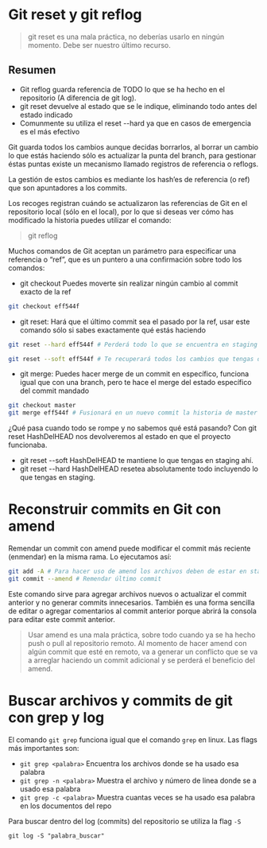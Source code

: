 # Git reset y git reflog
> git reset es una mala práctica, no deberías usarlo en ningún momento. Debe ser nuestro último recurso.

## Resumen
- Git reflog guarda referencia de TODO lo que se ha hecho en el repositorio (A diferencia de git log).
- git reset devuelve al estado que se le indique, eliminando todo antes del estado indicado
- Comunmente su utiliza el reset --hard ya que en casos de emergencia es el más efectivo

Git guarda todos los cambios aunque decidas borrarlos, al borrar un cambio lo que estás haciendo sólo es actualizar la punta del branch, para gestionar éstas puntas existe un mecanismo llamado registros de referencia o reflogs.

La gestión de estos cambios es mediante los hash’es de referencia (o ref) que son apuntadores a los commits.

Los recoges registran cuándo se actualizaron las referencias de Git en el repositorio local (sólo en el local), por lo que si deseas ver cómo has modificado la historia puedes utilizar el comando:

> git reflog

Muchos comandos de Git aceptan un parámetro para especificar una referencia o “ref”, que es un puntero a una confirmación sobre todo los comandos:

- git checkout Puedes moverte sin realizar ningún cambio al commit exacto de la ref
```bash
git checkout eff544f
```
- git reset: Hará que el último commit sea el pasado por la ref, usar este comando sólo si sabes exactamente qué estás haciendo
```bash
git reset --hard eff544f # Perderá todo lo que se encuentra en staging y en el Working directory y se moverá el head al commit eff544f

git reset --soft eff544f # Te recuperará todos los cambios que tengas diferentes al commit eff544f, los agregará al staging area y moverá el head al commit eff544f
```
- git merge: Puedes hacer merge de un commit en específico, funciona igual que con una branch, pero te hace el merge del estado específico del commit mandado
```bash
git checkout master
git merge eff544f # Fusionará en un nuevo commit la historia de master con el momento específico en el que vive eff544f
```

¿Qué pasa cuando todo se rompe y no sabemos qué está pasando? Con git reset HashDelHEAD nos devolveremos al estado en que el proyecto funcionaba.

- git reset --soft HashDelHEAD te mantiene lo que tengas en staging ahí.
- git reset --hard HashDelHEAD resetea absolutamente todo incluyendo lo que tengas en staging.

# Reconstruir commits en Git con amend
Remendar un commit con amend puede modificar el commit más reciente (enmendar) en la misma rama. Lo ejecutamos así:
```bash
git add -A # Para hacer uso de amend los archivos deben de estar en staging
git commit --amend # Remendar último commit
```
Este comando sirve para agregar archivos nuevos o actualizar el commit anterior y no generar commits innecesarios. También es una forma sencilla de editar o agregar comentarios al commit anterior porque abrirá la consola para editar este commit anterior.

> Usar amend es una mala práctica, sobre todo cuando ya se ha hecho push o pull al repositorio remoto.
> Al momento de hacer amend con algún commit que esté en remoto, va a generar un conflicto que se va a arreglar haciendo un commit adicional y se perderá el beneficio del amend.

# Buscar archivos y commits de git con grep y log
El comando `git grep` funciona igual que el comando `grep` en linux. Las flags más importantes son:

- `git grep <palabra>` Encuentra los archivos donde se ha usado esa palabra
- `git grep -n <palabra>` Muestra el archivo y número de linea donde se a usado esa palabra
- `git grep -c <palabra>` Muestra cuantas veces se ha usado esa palabra en los documentos del repo

Para buscar dentro del log (commits) del repositorio se utiliza la flag `-S`

```
git log -S "palabra_buscar"
```